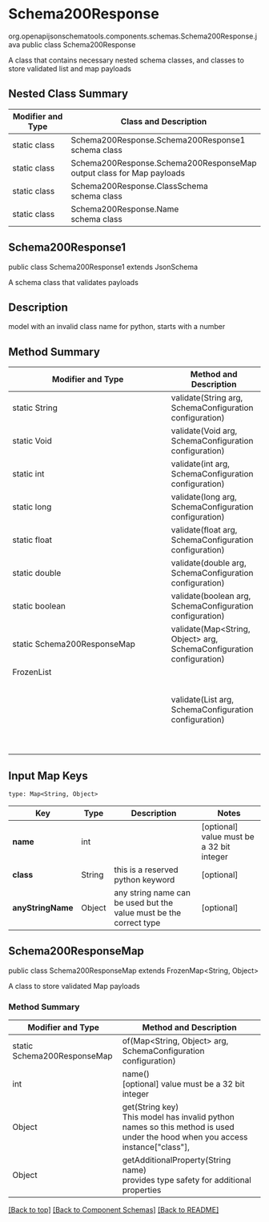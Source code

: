 # Schema200Response
org.openapijsonschematools.components.schemas.Schema200Response.java
public class Schema200Response

A class that contains necessary nested schema classes, and classes to store validated list and map payloads

## Nested Class Summary
| Modifier and Type | Class and Description |
| ----------------- | ---------------------- |
| static class | Schema200Response.Schema200Response1<br> schema class |
| static class | Schema200Response.Schema200ResponseMap<br> output class for Map payloads |
| static class | Schema200Response.ClassSchema<br> schema class |
| static class | Schema200Response.Name<br> schema class |

## Schema200Response1
public class Schema200Response1
extends JsonSchema

A schema class that validates payloads


## Description
model with an invalid class name for python, starts with a number

## Method Summary
| Modifier and Type | Method and Description |
| ----------------- | ---------------------- |
| static String | validate(String arg, SchemaConfiguration configuration) |
| static Void | validate(Void arg, SchemaConfiguration configuration) |
| static int | validate(int arg, SchemaConfiguration configuration) |
| static long | validate(long arg, SchemaConfiguration configuration) |
| static float | validate(float arg, SchemaConfiguration configuration) |
| static double | validate(double arg, SchemaConfiguration configuration) |
| static boolean | validate(boolean arg, SchemaConfiguration configuration) |
| static Schema200ResponseMap | validate(Map<String, Object> arg, SchemaConfiguration configuration) |
| FrozenList<Object> | validate(List<Object> arg, SchemaConfiguration configuration) |

## Input Map Keys
```
type: Map<String, Object>
```
Key | Type |  Description | Notes
------------ | ------------- | ------------- | -------------
**name** | int |  | [optional] value must be a 32 bit integer
**class** | String | this is a reserved python keyword | [optional]
**anyStringName** | Object | any string name can be used but the value must be the correct type | [optional]

## Schema200ResponseMap
public class Schema200ResponseMap
extends FrozenMap<String, Object>

A class to store validated Map payloads

### Method Summary
| Modifier and Type | Method and Description |
| ----------------- | ---------------------- |
| static Schema200ResponseMap | of(Map<String, Object> arg, SchemaConfiguration configuration) |
| int | name()<br>[optional] value must be a 32 bit integer |
| Object | get(String key)<br>This model has invalid python names so this method is used under the hood when you access instance["class"],  |
| Object | getAdditionalProperty(String name)<br>provides type safety for additional properties |

[[Back to top]](#top) [[Back to Component Schemas]](../../../README.md#Component-Schemas) [[Back to README]](../../../README.md)
